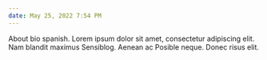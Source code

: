 ```yaml
---
date: May 25, 2022 7:54 PM
---
```

About bio spanish. Lorem ipsum dolor sit amet, consectetur adipiscing elit. Nam blandit maximus Sensiblog. Aenean ac Posible neque. Donec risus elit.